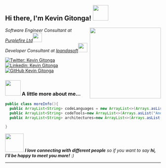 <h2> Hi there, I'm Kevin Gitonga! <img src="https://media.giphy.com/media/nGMnDqebzDcfm/source.gif" width="50"></h2>
<img align='right' src="https://media.giphy.com/media/ZVik7pBtu9dNS/source.gif" width="230">
<p><em>Software Engineer Consultant at <a href="https://purplefire.com/">Purplefire Ltd</a><img src="https://media.giphy.com/media/ZVik7pBtu9dNS/source.gif" width="30"></br>Developer Consultant at <a href="https://www.ipandasoft.co.ke">Ipandasoft</a><img src="https://media.giphy.com/media/WUlplcMpOCEmTGBtBW/giphy.gif" width="30"> 
</em></p>

[![Twitter: Kevin Gitonga](https://img.shields.io/twitter/follow/Kevgitonga4199?style=social)](https://twitter.com/Kevgitonga4199)
[![Linkedin: Kevin Gitonga](https://img.shields.io/badge/-KevinGitonga-blue?style=flat-square&logo=Linkedin&logoColor=white&link=https://www.linkedin.com/in/kevin-gitonga-097860123/)](https://www.linkedin.com/in/kevin-gitonga-097860123/)
[![GitHub Kevin Gitonga](https://img.shields.io/github/followers/thaiane?label=follow&style=social)](https://github.com/KevinGitonga)


### <img src="https://media.giphy.com/media/VgCDAzcKvsR6OM0uWg/giphy.gif" width="50"> A little more about me...  

```java
public class moreInfo(){
  public ArrayList<String> codeLanguages = new ArrayList<>(Arrays.asList("Java", "Kotlin"));
  public ArrayList<String> codeTools=new ArrayList<>(Arrays.asList("Android studio","IntelliJ IDEA","Postman","Visual studio code","GIT","Putty"));
  public ArrayList<String> architectures=new ArrayList<>(Arrays.asList("MVVM","MVC","microservices","design system pattern"));
  
}
```

<img src="https://media.giphy.com/media/LnQjpWaON8nhr21vNW/giphy.gif" width="60"> <em><b>I love connecting with different people</b> so if you want to say <b>hi, I'll be happy to meet you more!</b> :)</em>

---
